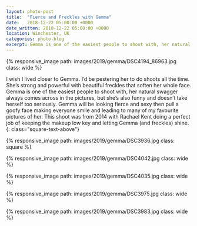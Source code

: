 ```yaml
---
layout: photo-post
title:  "Fierce and Freckles with Gemma"
date:   2018-12-22 05:00:00 +0000
date_written: 2018-12-22 05:00:00 +0000
location: Winchester, UK
categories: photo-blog
excerpt: Gemma is one of the easiest people to shoot with, her natural swagger always comes across in the pictures, but she’s also funny and doesn’t take herself too seriously. This shoot was from 2014 with Rachael Kent doing a perfect job of keeping the makeup low key and letting Gemma (and freckles) shine.
---
```

{% responsive_image path: images/2019/gemma/DSC4194_86963.jpg class: wide %}

I wish I lived closer to Gemma. I’d be pestering her to do shoots all the time. She’s strong and powerful with beautiful freckles that soften her whole face. Gemma is one of the easiest people to shoot with, her natural swagger always comes across in the pictures, but she’s also funny and doesn’t take herself too seriously. Gemma will be looking fierce and sexy then pull a goofy face making everyone smile and leading to many of my favourite pictures of her. This shoot was from 2014 with Rachael Kent doing a perfect job of keeping the makeup low key and letting Gemma (and freckles) shine.
{: class="square-text-above"}

{% responsive_image path: images/2019/gemma/DSC3936.jpg class: square %}

{% responsive_image path: images/2019/gemma/DSC4042.jpg class: wide %}

{% responsive_image path: images/2019/gemma/DSC4035.jpg class: wide %}

{% responsive_image path: images/2019/gemma/DSC3975.jpg class: wide %}

{% responsive_image path: images/2019/gemma/DSC3983.jpg class: wide %}
